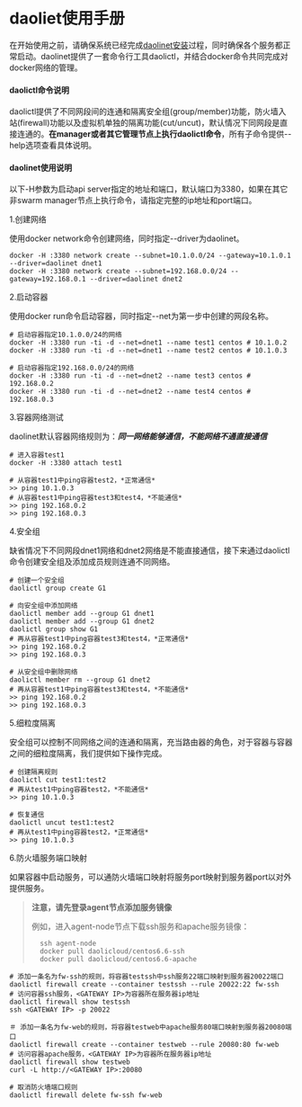 daoliet使用手册
=========

在开始使用之前，请确保系统已经完成[daolinet安装](InstallGuide.md)过程，同时确保各个服务都正常启动。daolinet提供了一套命令行工具daolictl，并结合docker命令共同完成对docker网络的管理。

#### daolictl命令说明

daolictl提供了不同网段间的连通和隔离安全组(group/member)功能，防火墙入站(firewall)功能以及虚拟机单独的隔离功能(cut/uncut)，默认情况下同网段是直接连通的。**在manager或者其它管理节点上执行daolictl命令**，所有子命令提供--help选项查看具体说明。

#### daolinet使用说明

以下-H参数为启动api server指定的地址和端口，默认端口为3380，如果在其它非swarm manager节点上执行命令，请指定完整的ip地址和port端口。

1.创建网络

使用docker network命令创建网络，同时指定--driver为daolinet。

	docker -H :3380 network create --subnet=10.1.0.0/24 --gateway=10.1.0.1 --driver=daolinet dnet1
	docker -H :3380 network create --subnet=192.168.0.0/24 --gateway=192.168.0.1 --driver=daolinet dnet2

2.启动容器

使用docker run命令启动容器，同时指定--net为第一步中创建的网段名称。

	# 启动容器指定10.1.0.0/24的网络
	docker -H :3380 run -ti -d --net=dnet1 --name test1 centos # 10.1.0.2
	docker -H :3380 run -ti -d --net=dnet1 --name test2 centos # 10.1.0.3

	# 启动容器指定192.168.0.0/24的网络
	docker -H :3380 run -ti -d --net=dnet2 --name test3 centos # 192.168.0.2
	docker -H :3380 run -ti -d --net=dnet2 --name test4 centos # 192.168.0.3

3.容器网络测试

daolinet默认容器网络规则为：***同一网络能够通信，不能网络不通直接通信***

	# 进入容器test1
	docker -H :3380 attach test1

	# 从容器test1中ping容器test2，*正常通信*
	>> ping 10.1.0.3
	# 从容器test1中ping容器test3和test4，*不能通信*
	>> ping 192.168.0.2
	>> ping 192.168.0.3

4.安全组

缺省情况下不同网段dnet1网络和dnet2网络是不能直接通信，接下来通过daolictl命令创建安全组及添加成员规则连通不同网络。

	# 创建一个安全组
	daolictl group create G1

	# 向安全组中添加网络
	daolictl member add --group G1 dnet1
	daolictl member add --group G1 dnet2
	daolictl group show G1
	# 再从容器test1中ping容器test3和test4，*正常通信*
	>> ping 192.168.0.2
	>> ping 192.168.0.3

	# 从安全组中删除网络
	daolictl member rm --group G1 dnet2
	# 再从容器test1中ping容器test3和test4，*不能通信*
	>> ping 192.168.0.2
	>> ping 192.168.0.3

5.细粒度隔离

安全组可以控制不同网络之间的连通和隔离，充当路由器的角色，对于容器与容器之间的细粒度隔离，我们提供如下操作完成。

	# 创建隔离规则
	daolictl cut test1:test2
	# 再从test1中ping容器test2，*不能通信*
	>> ping 10.1.0.3

	# 恢复通信
	daolictl uncut test1:test2
	# 再从test1中ping容器test2，*正常通信*
	>> ping 10.1.0.3

6.防火墙服务端口映射

如果容器中启动服务，可以通防火墙端口映射将服务port映射到服务器port以对外提供服务。

> **注意，请先登录agent节点添加服务镜像**
>
> 例如，进入agent-node节点下载ssh服务和apache服务镜像：
>
> 		ssh agent-node
> 		docker pull daolicloud/centos6.6-ssh
> 		docker pull daolicloud/centos6.6-apache

	# 添加一条名为fw-ssh的规则，将容器testssh中ssh服务22端口映射到服务器20022端口
	daolictl firewall create --container testssh --rule 20022:22 fw-ssh
	# 访问容器ssh服务，<GATEWAY IP>为容器所在服务器ip地址
	daolictl firewall show testssh
	ssh <GATEWAY IP> -p 20022

	＃ 添加一条名为fw-web的规则，将容器testweb中apache服务80端口映射到服务器20080端口
	daolictl firewall create --container testweb --rule 20080:80 fw-web
	# 访问容器apache服务，<GATEWAY IP>为容器所在服务器ip地址
	daolictl firewall show testweb
	curl -L http://<GATEWAY IP>:20080

	# 取消防火墙端口规则
	daolictl firewall delete fw-ssh fw-web
